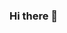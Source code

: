 ### Hi there 👋

<!--
**Wyretski/Wyretski** is a ✨ _special_ ✨ repository because its `README.md` (this file) appears on your GitHub profile.

Here are some ideas to get you started:

## I'm Wyretski (the W and y are silent)!
## Please ignore my obsession with anthro animals, I think it's a result of childhood brain damage.
## I'm literate in HTML, CSS, Javascript, Python, C++, and a small bit of Lua.
-->
